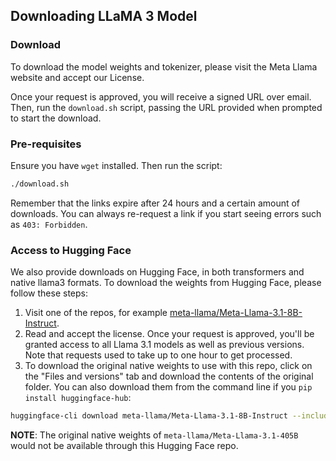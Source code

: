 

## Downloading LLaMA 3 Model

### Download

To download the model weights and tokenizer, please visit the Meta Llama website and accept our License.

Once your request is approved, you will receive a signed URL over email. Then, run the `download.sh` script, passing the URL provided when prompted to start the download.

### Pre-requisites

Ensure you have `wget` installed. Then run the script:

```bash
./download.sh
```

Remember that the links expire after 24 hours and a certain amount of downloads. You can always re-request a link if you start seeing errors such as `403: Forbidden`.

### Access to Hugging Face

We also provide downloads on Hugging Face, in both transformers and native llama3 formats. To download the weights from Hugging Face, please follow these steps:

1. Visit one of the repos, for example [meta-llama/Meta-Llama-3.1-8B-Instruct](https://huggingface.co/meta-llama/Meta-Llama-3.1-8B-Instruct).
2. Read and accept the license. Once your request is approved, you'll be granted access to all Llama 3.1 models as well as previous versions. Note that requests used to take up to one hour to get processed.
3. To download the original native weights to use with this repo, click on the "Files and versions" tab and download the contents of the original folder. You can also download them from the command line if you `pip install huggingface-hub`:

```bash
huggingface-cli download meta-llama/Meta-Llama-3.1-8B-Instruct --include "original/*" --local-dir meta-llama/Meta-Llama-3.1-8B-Instruct
```

**NOTE**: The original native weights of `meta-llama/Meta-Llama-3.1-405B` would not be available through this Hugging Face repo.
